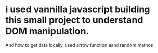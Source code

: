 # i used vannilla javascript building this small project to understand DOM manipulation. 
And how to get data locally, used arrow function aand random methos

